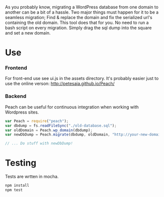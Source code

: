 As you probably know, migrating a WordPress database from one domain to another can be a bit of a hassle. Two major things must happen for it to be a seamless migration; Find & replace the domain and fix the serialized url's containing the old domain. This tool does that for you. No need to run a bash script on every migration. Simply drag the sql dump into the square and set a new domain.


# Use

### Frontend
For front-end use see ui.js in the assets directory. It's probably easier just to use the online verson: http://petesaia.github.io/Peach/

### Backend
Peach can be useful for continuous integration when working with Wordpress sites.

```javascript
var Peach = require("peach");
var dbdump = fs.readFileSync("./old-database.sql");
var oldDomain = Peach.wp_domain(dbdump);
var newDbDump = Peach.migrate(dbdump, oldDomain, "http://your-new-domain.com");

// ... Do stuff with newDbDump!
```
# Testing
Tests are wrtten in mocha.

```bash
npm install
npm test
```